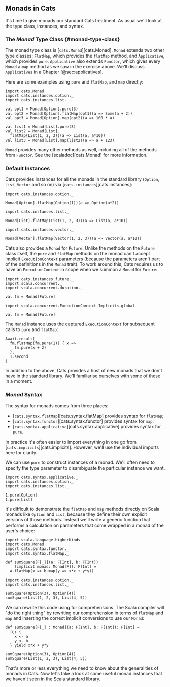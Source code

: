 ## Monads in Cats

It's time to give monads our standard Cats treatment.
As usual we'll look at the type class, instances, and syntax.

### The *Monad* Type Class {#monad-type-class}

The monad type class is [`cats.Monad`][cats.Monad].
`Monad` extends two other type classes:
`FlatMap`, which provides the `flatMap` method,
and `Applicative`, which provides `pure`.
`Applicative` also extends `Functor`,
which gives every `Monad` a `map` method
as we saw in the exercise above.
We'll discuss `Applicatives` in a Chapter [@sec:applicatives].

Here are some examples using `pure` and `flatMap`, and `map` directly:

```tut:book:silent
import cats.Monad
import cats.instances.option._
import cats.instances.list._
```

```tut:book
val opt1 = Monad[Option].pure(3)
val opt2 = Monad[Option].flatMap(opt1)(a => Some(a + 2))
val opt3 = Monad[Option].map(opt2)(a => 100 * a)

val list1 = Monad[List].pure(3)
val list2 = Monad[List].
  flatMap(List(1, 2, 3))(a => List(a, a*10))
val list3 = Monad[List].map(list2)(a => a + 123)
```

`Monad` provides many other methods as well,
including all of the methods from `Functor`.
See the [scaladoc][cats.Monad] for more information.

### Default Instances

Cats provides instances for all the monads in the standard library
(`Option`, `List`, `Vector` and so on) via [`cats.instances`][cats.instances]:

```tut:book:silent
import cats.instances.option._
```

```tut:book
Monad[Option].flatMap(Option(1))(a => Option(a*2))
```

```tut:book:silent
import cats.instances.list._
```

```tut:book
Monad[List].flatMap(List(1, 2, 3))(a => List(a, a*10))
```

```tut:book:silent
import cats.instances.vector._
```

```tut:book
Monad[Vector].flatMap(Vector(1, 2, 3))(a => Vector(a, a*10))
```

Cats also provides a `Monad` for `Future`.
Unlike the methods on the `Future` class itself,
the `pure` and `flatMap` methods on the monad
can't accept implicit `ExecutionContext` parameters
(because the parameters aren't part of the definitions in the `Monad` trait).
To work around this, Cats requires us to have an `ExecutionContext` in scope
when we summon a `Monad` for `Future`:

```tut:book:silent
import cats.instances.future._
import scala.concurrent._
import scala.concurrent.duration._
```

```tut:book:fail
val fm = Monad[Future]
```

```tut:book:silent
import scala.concurrent.ExecutionContext.Implicits.global
```

```tut:book
val fm = Monad[Future]
```

The `Monad` instance uses the captured `ExecutionContext`
for subsequent calls to `pure` and `flatMap`:

```tut:book
Await.result(
  fm.flatMap(fm.pure(1)) { x =>
    fm.pure(x + 2)
  },
  1.second
)
```

In addition to the above,
Cats provides a host of new monads that we don't have in the standard library.
We'll familiarise ourselves with some of these in a moment.

### *Monad* Syntax

The syntax for monads comes from three places:

 - [`cats.syntax.flatMap`][cats.syntax.flatMap]
   provides syntax for `flatMap`;
 - [`cats.syntax.functor`][cats.syntax.functor]
   provides syntax for `map`;
 - [`cats.syntax.applicative`][cats.syntax.applicative]
   provides syntax for `pure`.

In practice it's often easier to import everything in one go
from [`cats.implicits`][cats.implicits].
However, we'll use the individual imports here for clarity.

We can use `pure` to construct instances of a monad.
We'll often need to specify the type parameter to disambiguate the particular instance we want.

```tut:book:silent
import cats.syntax.applicative._
import cats.instances.option._
import cats.instances.list._
```

```tut:book
1.pure[Option]
1.pure[List]
```

It's difficult to demonstrate the `flatMap` and `map` methods
directly on Scala monads like `Option` and `List`,
because they define their own explicit versions of those methods.
Instead we'll write a generic function that
performs a calculation on parameters
that come wrapped in a monad of the user's choice:

```tut:book:silent
import scala.language.higherKinds
import cats.Monad
import cats.syntax.functor._
import cats.syntax.flatMap._

def sumSquare[F[_]](a: F[Int], b: F[Int])
    (implicit monad: Monad[F]): F[Int] =
  a.flatMap(x => b.map(y => x*x + y*y))

import cats.instances.option._
import cats.instances.list._
```

```tut:book
sumSquare(Option(3), Option(4))
sumSquare(List(1, 2, 3), List(4, 5))
```

We can rewrite this code using for comprehensions.
The Scala compiler will "do the right thing" by
rewriting our comprehension in terms of `flatMap` and `map`
and inserting the correct implicit conversions to use our `Monad`:

```tut:book:silent
def sumSquare[F[_] : Monad](a: F[Int], b: F[Int]): F[Int] =
  for {
    x <- a
    y <- b
  } yield x*x + y*y
```

```tut:book
sumSquare(Option(3), Option(4))
sumSquare(List(1, 2, 3), List(4, 5))
```

That's more or less everything we need to know
about the generalities of monads in Cats.
Now let's take a look at some useful monad instances
that we haven't seen in the Scala standard library.
